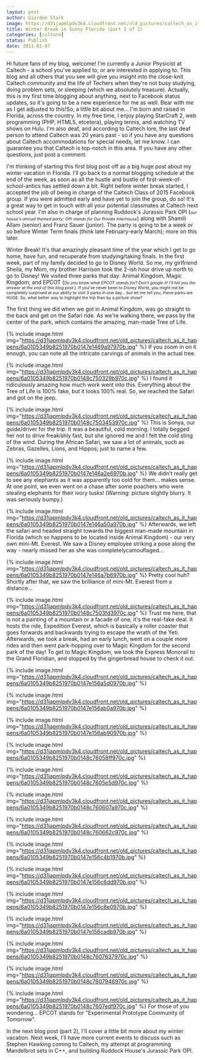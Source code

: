 ```yaml
---
layout: post
author: Giordon Stark
image: https://d31japmlpdv3k4.cloudfront.net/old_pictures/caltech_as_it_happens/6a0105349b8251970b0148c7604d8b970c.jpg
title: Winter Break in Sunny Florida (part 1 of 2)
categories: [culture]
status: Publish
date: 2011-01-07
---
```


Hi future fans of my blog, welcome! I'm currently a Junior Physicist at Caltech - a school you've applied to, or are interested in applying to. This blog and all others that you see will give you insight into the close-knit Caltech community and the life of Techers when they're not busy studying, doing problem sets, or sleeping (which we absolutely treasure). Actually, this is my first time blogging about anything, next to Facebook status updates, so it's going to be a new experience for me as well. Bear with me as I get adjusted to this!So, a little bit about me... I'm born and raised in Florida, across the country. In my free time, I enjoy playing StarCraft 2, web programming (PHP, HTML5, etcetera), playing tennis, and watching TV shows on Hulu. I'm also deaf, and according to Caltech lore, the last deaf person to attend Caltech was 20 years past - so if you have any questions about Caltech accommodations for special needs, let me know. I can guarantee you that Caltech is top-notch in this area. If you have any other questions, just post a comment.

I'm thinking of starting this first blog post off as a big huge post about my winter vacation in Florida. I'll go back to a normal blogging schedule at the end of the week, as soon as all the hustle and bustle of first-week-of-school-antics has settled down a bit. Right before winter break started, I accepted the job of being in charge of the Caltech Class of 2015 Facebook group. If you were admitted early and have yet to join the group, do so! It's a great way to get in touch with all your potential classmates at Caltech next school year. I'm also in charge of planning Ruddock's Jurassic Park OPI (*<span style="font-size: 8pt;">our house's annual themed party; OPI stands for Our Private Interhouse*) along with Shamili Allam (senior) and Franz Sauer (junior). The party is going to be a week or so before Winter Term finals (think late February-early March); more on this later.

Winter Break! It's that amazingly pleasant time of the year which I get to go home, have fun, and recuperate from studying/taking finals. In the first week, part of my family decided to go to Disney World. So me, my girlfriend Sheila, my Mom, my brother Harrison took the 2-ish hour drive up north to go to Disney! We visited three parks that day: Animal Kingdom, Magic Kingdom, and EPCOT (<span style="font-size: 8pt;">*Do you know what EPCOT stands for? Don't google it! I'll tell you the answer at the end of this blog post.*). If you've never been to Disney World, you might not be completely surprised at our ability to visit 3 parks in one day... but let me tell you, these parks are HUGE. So, what better way to highlight the trip than by a picture show?

The first thing we did when we got in Animal Kingdom, was go straight to the back and get on the Safari ride. As we're walking there, we pass by the center of the park, which contains the amazing, man-made Tree of Life.


{% include image.html img="https://d31japmlpdv3k4.cloudfront.net/old_pictures/caltech_as_it_happens/6a0105349b8251970b0147e1469a97970b.jpg" %}
If you zoom in on it enough, you can note all the intricate carvings of animals in the actual tree.


{% include image.html img="https://d31japmlpdv3k4.cloudfront.net/old_pictures/caltech_as_it_happens/6a0105349b8251970b0148c750329b970c.jpg" %}
I found it ridiculously amazing how much work went into this. Everything about the Tree of Life is 100% fake, but it looks 100% real. So, we reached the Safari and got on the jeep.


{% include image.html img="https://d31japmlpdv3k4.cloudfront.net/old_pictures/caltech_as_it_happens/6a0105349b8251970b0148c7503453970c.jpg" %}
This is Sonya, our guide/driver for the trip. It was a beautiful, cold morning. I totally begged her not to drive freakishly fast, but she ignored me and I felt the cold sting of the wind. During the African Safari, we saw a lot of animals, such as Zebras, Gazelles, Lions, and Hippos; just to name a few.


{% include image.html img="https://d31japmlpdv3k4.cloudfront.net/old_pictures/caltech_as_it_happens/6a0105349b8251970b0147e146a2e6970b.jpg" %}
We didn't really get to see any elephants as it was apparently too cold for them... makes sense. At one point, we even went on a chase after some poachers who were stealing elephants for their ivory tusks! (Warning: picture slightly blurry. It was seriously bumpy.)


{% include image.html img="https://d31japmlpdv3k4.cloudfront.net/old_pictures/caltech_as_it_happens/6a0105349b8251970b0147e146a50a970b.jpg" %}
Afterwards, we left the safari and headed straight towards the biggest man-made mountain in Florida (which so happens to be located inside Animal Kingdom) - our very own mini-Mt. Everest. We saw a Disney employee striking a pose along the way - nearly missed her as she was completelycamouflaged...


{% include image.html img="https://d31japmlpdv3k4.cloudfront.net/old_pictures/caltech_as_it_happens/6a0105349b8251970b0147e146a7b6970b.jpg" %}
Pretty cool huh? Shortly after that, we saw the brilliance of mini-Mt. Everest from a distance...


{% include image.html img="https://d31japmlpdv3k4.cloudfront.net/old_pictures/caltech_as_it_happens/6a0105349b8251970b0148c7503fd3970c.jpg" %}
Trust me here, that is not a painting of a mountain or a facade of one, it's the real-fake deal. It hosts the ride, Expedition Everest, which is basically a roller coaster that goes forwards and backwards trying to escape the wrath of the Yeti. Afterwards, we took a break, had an early lunch, went on a couple more rides and then went park-hopping over to Magic Kingdom for the second park of the day! To get to Magic Kingdom, we took the Express Monorail to the Grand Floridian, and stopped by the gingerbread house to check it out.


{% include image.html img="https://d31japmlpdv3k4.cloudfront.net/old_pictures/caltech_as_it_happens/6a0105349b8251970b0147e156a5d0970b.jpg" %}

{% include image.html img="https://d31japmlpdv3k4.cloudfront.net/old_pictures/caltech_as_it_happens/6a0105349b8251970b0147e156ab0a970b.jpg" %}

{% include image.html img="https://d31japmlpdv3k4.cloudfront.net/old_pictures/caltech_as_it_happens/6a0105349b8251970b0147e156ab90970b.jpg" %}

{% include image.html img="https://d31japmlpdv3k4.cloudfront.net/old_pictures/caltech_as_it_happens/6a0105349b8251970b0148c76058ff970c.jpg" %}

{% include image.html img="https://d31japmlpdv3k4.cloudfront.net/old_pictures/caltech_as_it_happens/6a0105349b8251970b0148c7605e5d970c.jpg" %}

{% include image.html img="https://d31japmlpdv3k4.cloudfront.net/old_pictures/caltech_as_it_happens/6a0105349b8251970b0148c760607a970c.jpg" %}

{% include image.html img="https://d31japmlpdv3k4.cloudfront.net/old_pictures/caltech_as_it_happens/6a0105349b8251970b0148c760662c970c.jpg" %}

{% include image.html img="https://d31japmlpdv3k4.cloudfront.net/old_pictures/caltech_as_it_happens/6a0105349b8251970b0147e156c4b1970b.jpg" %}

{% include image.html img="https://d31japmlpdv3k4.cloudfront.net/old_pictures/caltech_as_it_happens/6a0105349b8251970b0147e156c6dd970b.jpg" %}

{% include image.html img="https://d31japmlpdv3k4.cloudfront.net/old_pictures/caltech_as_it_happens/6a0105349b8251970b0147e156c8e0970b.jpg" %}

{% include image.html img="https://d31japmlpdv3k4.cloudfront.net/old_pictures/caltech_as_it_happens/6a0105349b8251970b0147e156cadb970b.jpg" %}

{% include image.html img="https://d31japmlpdv3k4.cloudfront.net/old_pictures/caltech_as_it_happens/6a0105349b8251970b0148c7607637970c.jpg" %}

{% include image.html img="https://d31japmlpdv3k4.cloudfront.net/old_pictures/caltech_as_it_happens/6a0105349b8251970b0148c7607948970c.jpg" %}

{% include image.html img="https://d31japmlpdv3k4.cloudfront.net/old_pictures/caltech_as_it_happens/6a0105349b8251970b0148c7607edf970c.jpg" %}
For those of you wondering... EPCOT stands for "Experimental Prototype Community of Tomorrow".

In the next blog post (part 2), I'll cover a little bit more about my winter vacation. Next week, I'll have more current events to discuss such as Stephen Hawking coming to Caltech, my attempt at programming Mandelbrot sets in C++, and building Ruddock House's Jurassic Park OPI.

